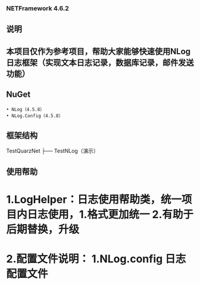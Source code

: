 
### NETFramework 4.6.2
## 说明
## 本项目仅作为参考项目，帮助大家能够快速使用NLog日志框架（实现文本日志记录，数据库记录，邮件发送功能）
## NuGet
	• NLog（4.5.8）
	• NLog.Config（4.5.8） 
## 框架结构
TestQuarzNet
	├── TestNLog（演示）
  
## 使用帮助
# 1.LogHelper：日志使用帮助类，统一项目内日志使用，1.格式更加统一 2.有助于后期替换，升级
# 2.配置文件说明： 1.NLog.config  日志配置文件
